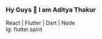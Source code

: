 ### Hy Guys 👋 I am Aditya Thakur
React | Flutter | Dart | Node <br>
Ig: flutter.spirit

<!--
**Aditya-Thakur-369/aditya-thakur-369** is a ✨ _special_ ✨ repository because its `README.md` (this file) appears on your GitHub profile.

Here are some ideas to get you started:

- 🔭 I’m currently working on ...
- 🌱 I’m currently learning ...
- 👯 I’m looking to collaborate on ...
- 🤔 I’m looking for help with ...
- 💬 Ask me about ...
- 📫 How to reach me: ...
- 😄 Pronouns: ...
- ⚡ Fun fact: ...
-->
